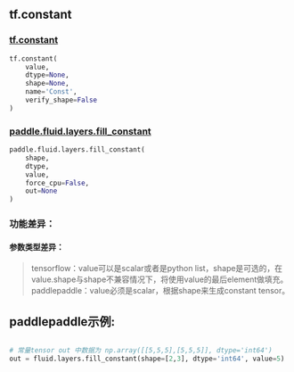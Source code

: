 
## tf.constant

### [tf.constant](https://www.tensorflow.org/api_docs/python/tf/constant)
``` python
tf.constant(
    value,
    dtype=None,
    shape=None,
    name='Const',
    verify_shape=False
)
```

### [paddle.fluid.layers.fill_constant](http://paddlepaddle.org/documentation/docs/zh/1.2/api_cn/layers_cn.html#cn-api-fluid-layers-fill-constant)
``` python
paddle.fluid.layers.fill_constant(
    shape, 
    dtype, 
    value, 
    force_cpu=False, 
    out=None
)
```

### 功能差异：
#### 参数类型差异：
>  tensorflow：value可以是scalar或者是python list，shape是可选的，在value.shape与shape不兼容情况下，将使用value的最后element做填充。
>  paddlepaddle：value必须是scalar，根据shape来生成constant tensor。


## paddlepaddle示例:
```python

# 常量tensor out 中数据为 np.array([[5,5,5],[5,5,5]], dtype='int64')
out = fluid.layers.fill_constant(shape=[2,3], dtype='int64', value=5)  
